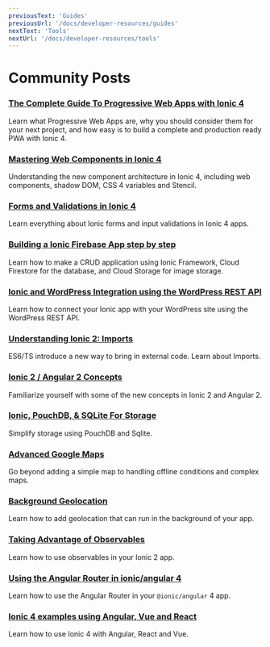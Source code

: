 ```yaml
---
previousText: 'Guides'
previousUrl: '/docs/developer-resources/guides'
nextText: 'Tools'
nextUrl: '/docs/developer-resources/tools'
---
```


# Community Posts

### [The Complete Guide To Progressive Web Apps with Ionic 4](https://ionicthemes.com/tutorials/about/the-complete-guide-to-progressive-web-apps-with-ionic4)

Learn what Progressive Web Apps are, why you should consider them for your next project, and how easy is to build a complete and production ready PWA with Ionic 4.

### [Mastering Web Components in Ionic 4](https://ionicthemes.com/tutorials/about/ionic-4-tutorial-mastering-web-components-in-ionic-4)

Understanding the new component architecture in Ionic 4, including web components, shadow DOM, CSS 4 variables and Stencil.

### [Forms and Validations in Ionic 4](https://ionicthemes.com/tutorials/about/forms-and-validation-in-ionic)

Learn everything about Ionic forms and input validations in Ionic 4 apps.

### [Building a Ionic Firebase App step by step](https://ionicthemes.com/tutorials/about/building-a-ionic-firebase-app-step-by-step)

Learn how to make a CRUD application using Ionic Framework, Cloud Firestore for the database, and Cloud Storage for image storage.

### [Ionic and WordPress Integration using the WordPress REST API](https://ionicthemes.com/tutorials/about/ionic-wordpress-integration)

Learn how to connect your Ionic app with your WordPress site using the WordPress REST API.

### [Understanding Ionic 2: Imports](http://mcgivery.com/understanding-ionic-2-imports/)

ES6/TS introduce a new way to bring in external code. Learn about Imports.

### [Ionic 2 / Angular 2 Concepts](https://www.joshmorony.com/ionic-2-first-look-series-new-angular-2-concepts-syntax/)

Familiarize yourself with some of the new concepts in Ionic 2 and Angular 2.

### [Ionic, PouchDB, & SQLite For Storage](http://gonehybrid.com/how-to-use-pouchdb-sqlite-for-local-storage-in-ionic-2/)

Simplify storage using PouchDB and Sqlite.

### [Advanced Google Maps](https://www.joshmorony.com/creating-an-advanced-google-maps-component-in-ionic-2/)

Go beyond adding a simple map to handling offline conditions and complex maps.

### [Background Geolocation](https://www.joshmorony.com/adding-background-geolocation-to-an-ionic-2-application/)

Learn how to add geolocation that can run in the background of your app.

### [Taking Advantage of Observables](https://blog.thoughtram.io/angular/2016/01/06/taking-advantage-of-observables-in-angular2.html)

Learn how to use observables in your Ionic 2 app.

### [Using the Angular Router in ionic/angular 4](https://www.joshmorony.com/using-angular-routing-with-ionic-4/)

Learn how to use the Angular Router in your `@ionic/angular` 4 app.

### [Ionic 4 examples using Angular, Vue and React](https://ionicworkshop.com/posts/introduction-to-ionic-framework-angular-vue-react/)

Learn how to use Ionic 4 with Angular, React and Vue.